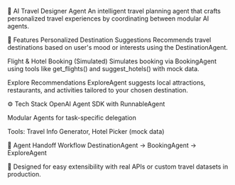 
🧳 AI Travel Designer Agent
An intelligent travel planning agent that crafts personalized travel experiences by coordinating between modular AI agents.

🧠 Features
Personalized Destination Suggestions
Recommends travel destinations based on user's mood or interests using the DestinationAgent.

Flight & Hotel Booking (Simulated)
Simulates booking via BookingAgent using tools like get_flights() and suggest_hotels() with mock data.

Explore Recommendations
ExploreAgent suggests local attractions, restaurants, and activities tailored to your chosen destination.

⚙️ Tech Stack
OpenAI Agent SDK with RunnableAgent

Modular Agents for task-specific delegation

Tools: Travel Info Generator, Hotel Picker (mock data)

🔄 Agent Handoff Workflow
DestinationAgent → BookingAgent → ExploreAgent

🧩 Designed for easy extensibility with real APIs or custom travel datasets in production.    
